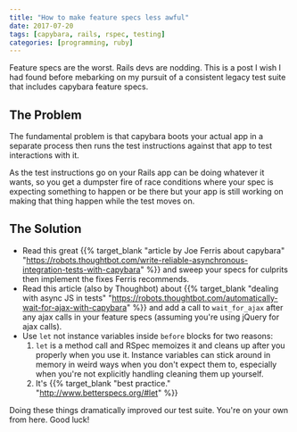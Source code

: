 ```yaml
---
title: "How to make feature specs less awful"
date: 2017-07-20
tags: [capybara, rails, rspec, testing]
categories: [programming, ruby]
---
```


Feature specs are the worst. Rails devs are nodding. This is a post I wish I had found before mebarking on my pursuit of a consistent legacy test suite that includes capybara feature specs.

## The Problem

The fundamental problem is that capybara boots your actual app in a separate process then runs the test instructions against that app to test interactions with it.

As the test instructions go on your Rails app can be doing whatever it wants, so you get a dumpster fire of race conditions where your spec is expecting something to happen or be there but your app is still working on making that thing happen while the test moves on.

## The Solution

- Read this great {{% target_blank "article by Joe Ferris about capybara" "https://robots.thoughtbot.com/write-reliable-asynchronous-integration-tests-with-capybara" %}} and sweep your specs for culprits then implement the fixes Ferris recommends.
- Read this article (also by Thoughbot) about {{% target_blank "dealing with async JS in tests" "https://robots.thoughtbot.com/automatically-wait-for-ajax-with-capybara" %}} and add a call to `wait_for_ajax` after any ajax calls in your feature specs (assuming you're using jQuery for ajax calls).
- Use `let` not instance variables inside `before` blocks for two reasons:
  1. `let` is a method call and RSpec memoizes it and cleans up after you properly when you use it. Instance variables can stick around in memory in weird ways when you don't expect them to, especially when you're not explicitly handling cleaning them up yourself.
  2. It's {{% target_blank "best practice." "http://www.betterspecs.org/#let" %}}

Doing these things dramatically improved our test suite. You're on your own from here. Good luck!


